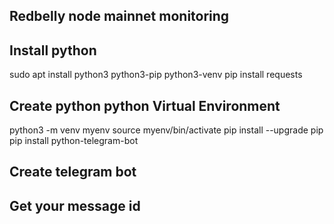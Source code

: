 ## Redbelly node mainnet monitoring

## Install python

sudo apt install python3 python3-pip python3-venv
pip install requests

## Create python python Virtual Environment 
python3 -m venv myenv
source myenv/bin/activate
pip install --upgrade pip
pip install python-telegram-bot

## Create telegram bot


## Get your message id
